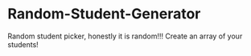 # Random-Student-Generator

Random student picker, honestly it is random!!!
Create an array of your students!